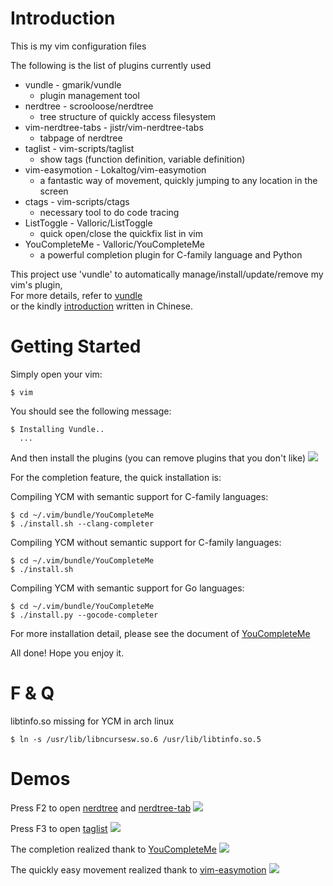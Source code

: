 Introduction
============

This is my vim configuration files

The following is the list of plugins currently used

* vundle - gmarik/vundle  
	* plugin management tool
*  nerdtree - scrooloose/nerdtree  
	* tree structure of quickly access filesystem
* vim-nerdtree-tabs - jistr/vim-nerdtree-tabs  
	* tabpage of nerdtree
* taglist - vim-scripts/taglist  
	* show tags (function definition, variable definition)
* vim-easymotion - Lokaltog/vim-easymotion  
	* a fantastic way of movement, quickly jumping to any location in the screen
* ctags - vim-scripts/ctags  
	* necessary tool to do code tracing
* ListToggle - Valloric/ListToggle  
	* quick open/close the quickfix list in vim
* YouCompleteMe - Valloric/YouCompleteMe  
	* a powerful completion plugin for C-family language and Python

This project use 'vundle' to automatically manage/install/update/remove my vim's plugin,  
For more details, refer to [vundle](https://github.com/gmarik/vundle)   
or the kindly [introduction](http://blog.chh.tw/posts/vim-vundle/) written in Chinese.

Getting Started
===============

Simply open your vim:

    $ vim

You should see the following message:

    $ Installing Vundle..
      ...

And then install the plugins (you can remove plugins that you don't like)
    ![](http://i.imgur.com/W9XlccI.png)

For the completion feature, the quick installation is:

Compiling YCM with semantic support for C-family languages:

    $ cd ~/.vim/bundle/YouCompleteMe
    $ ./install.sh --clang-completer

Compiling YCM without semantic support for C-family languages:

    $ cd ~/.vim/bundle/YouCompleteMe
    $ ./install.sh

Compiling YCM with semantic support for Go languages:

    $ cd ~/.vim/bundle/YouCompleteMe
    $ ./install.py --gocode-completer

For more installation detail, please see the document of [YouCompleteMe](https://github.com/Valloric/YouCompleteMe)

All done! Hope you enjoy it.

F & Q
=====

libtinfo.so missing for YCM in arch linux

    $ ln -s /usr/lib/libncursesw.so.6 /usr/lib/libtinfo.so.5


Demos
=====
Press F2 to open [nerdtree](https://github.com/scrooloose/nerdtree) and [nerdtree-tab](https://github.com/jistr/vim-nerdtree-tabs)
![](http://i.imgur.com/6EKA9Vk.png)

Press F3 to open [taglist]()
![](http://i.imgur.com/ivPue02.png)

The completion realized thank to [YouCompleteMe](https://github.com/Valloric/YouCompleteMe)
![](http://i.imgur.com/UHQpGTT.png)

The quickly easy movement realized thank to [vim-easymotion](https://github.com/Lokaltog/vim-easymotion)
![](http://i.imgur.com/3N2lOuw.png)
